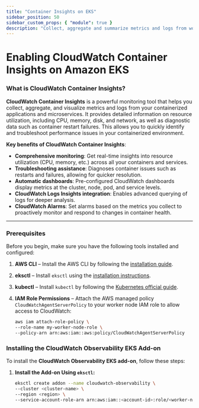 ```yaml
---
title: "Container Insights on EKS"
sidebar_position: 50
sidebar_custom_props: { "module": true }
description: "Collect, aggregate and summarize metrics and logs from workloads on Amazon Elastic Kubernetes Service with Container Insights."
---
```

# Enabling CloudWatch Container Insights on Amazon EKS

### What is CloudWatch Container Insights?

**CloudWatch Container Insights** is a powerful monitoring tool that helps you collect, aggregate, and visualize metrics and logs from your containerized applications and microservices. It provides detailed information on resource utilization, including CPU, memory, disk, and network, as well as diagnostic data such as container restart failures. This allows you to quickly identify and troubleshoot performance issues in your containerized environment.

**Key benefits of CloudWatch Container Insights**:
- **Comprehensive monitoring**: Get real-time insights into resource utilization (CPU, memory, etc.) across all your containers and services.
- **Troubleshooting assistance**: Diagnoses container issues such as restarts and failures, allowing for quicker resolution.
- **Automatic dashboards**: Pre-configured CloudWatch dashboards display metrics at the cluster, node, pod, and service levels.
- **CloudWatch Logs Insights integration**: Enables advanced querying of logs for deeper analysis.
- **CloudWatch Alarms**: Set alarms based on the metrics you collect to proactively monitor and respond to changes in container health.

---

### Prerequisites

Before you begin, make sure you have the following tools installed and configured:

1. **AWS CLI** – Install the AWS CLI by following the [installation guide](https://docs.aws.amazon.com/cli/latest/userguide/install-cliv2.html).
2. **eksctl** – Install `eksctl` using the [installation instructions](https://eksctl.io/introduction/#installation).
3. **kubectl** – Install `kubectl` by following the [Kubernetes official guide](https://kubernetes.io/docs/tasks/tools/install-kubectl/).
4. **IAM Role Permissions** – Attach the AWS managed policy `CloudWatchAgentServerPolicy` to your worker node IAM role to allow access to CloudWatch:

   ```bash
   aws iam attach-role-policy \
   --role-name my-worker-node-role \
   --policy-arn arn:aws:iam::aws:policy/CloudWatchAgentServerPolicy
### Installing the CloudWatch Observability EKS Add-on

To install the **CloudWatch Observability EKS add-on**, follow these steps:

1. **Install the Add-on Using `eksctl`:**

   ```bash
   eksctl create addon --name cloudwatch-observability \
   --cluster <cluster-name> \
   --region <region> \
   --service-account-role-arn arn:aws:iam::<account-id>:role/<worker-node-role-name>
